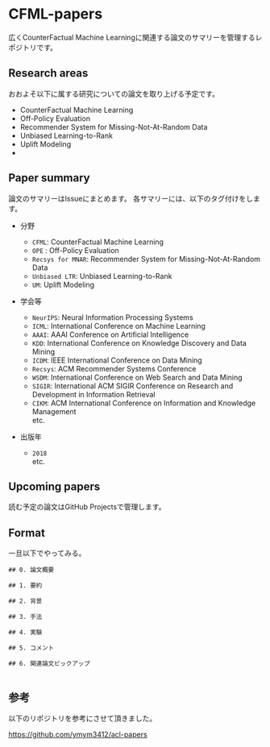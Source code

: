 # CFML-papers
広くCounterFactual Machine Learningに関連する論文のサマリーを管理するレポジトリです。

## Research areas
おおよそ以下に属する研究についての論文を取り上げる予定です。

- CounterFactual Machine Learning
- Off-Policy Evaluation
- Recommender System for Missing-Not-At-Random Data
- Unbiased Learning-to-Rank
- Uplift Modeling
- 

## Paper summary
論文のサマリーはIssueにまとめます。
各サマリーには、以下のタグ付けをします。

- 分野
  - `CFML`: CounterFactual Machine Learning
  - `OPE` : Off-Policy Evaluation
  - `Recsys for MNAR`: Recommender System for Missing-Not-At-Random Data
  - `Unbiased LTR`: Unbiased Learning-to-Rank
  -  `UM`: Uplift Modeling

- 学会等
  - `NeurIPS`: Neural Information Processing Systems
  - `ICML`: International Conference on Machine Learning
  - `AAAI`: AAAI Conference on Artificial Intelligence
  - `KDD`: International Conference on Knowledge Discovery and Data Mining
  - `ICDM`: IEEE International Conference on Data Mining
  - `Recsys`: ACM Recommender Systems Conference 
  - `WSDM`: International Conference on Web Search and Data Mining
  - `SIGIR`: International ACM SIGIR Conference on Research and Development in Information Retrieval
  - `CIKM`:  ACM International Conference on Information and Knowledge Management <br>
  etc.
  
- 出版年
  - `2018` <br>
  etc.


## Upcoming papers
読む予定の論文はGitHub Projectsで管理します。

## Format
一旦以下でやってみる。

```
## 0. 論文概要

## 1. 要約

## 2. 背景

## 3. 手法

## 4. 実験

## 5. コメント

## 6. 関連論文ピックアップ


```

## 参考
以下のリポジトリを参考にさせて頂きました。

https://github.com/ymym3412/acl-papers
